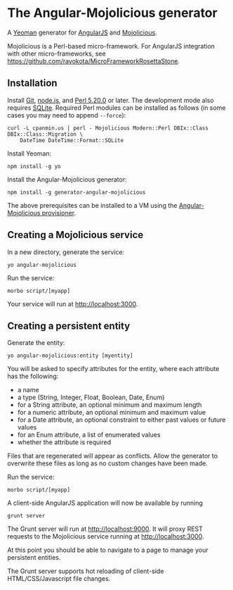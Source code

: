 # The Angular-Mojolicious generator 

A [Yeoman](http://yeoman.io) generator for [AngularJS](http://angularjs.org) and [Mojolicious](http://mojolicio.us/).

Mojolicious is a Perl-based micro-framework.  For AngularJS integration with other micro-frameworks, see https://github.com/rayokota/MicroFrameworkRosettaStone.

## Installation

Install [Git](http://git-scm.com), [node.js](http://nodejs.org), and [Perl 5.20.0](http://www.perl.org/) or later.  The development mode also requires [SQLite](http://www.sqlite.org).  Required Perl modules can be installed as follows (in some cases you may need to append `--force`):

	curl -L cpanmin.us | perl - Mojolicious Modern::Perl DBIx::Class DBIx::Class::Migration \
		DateTime DateTime::Format::SQLite

Install Yeoman:

    npm install -g yo

Install the Angular-Mojolicious generator:

    npm install -g generator-angular-mojolicious

The above prerequisites can be installed to a VM using the [Angular-Mojolicious provisioner](https://github.com/rayokota/provision-angular-mojolicious).

## Creating a Mojolicious service

In a new directory, generate the service:

    yo angular-mojolicious

Run the service:

    morbo script/[myapp]

Your service will run at [http://localhost:3000](http://localhost:3000).


## Creating a persistent entity

Generate the entity:

    yo angular-mojolicious:entity [myentity]

You will be asked to specify attributes for the entity, where each attribute has the following:

- a name
- a type (String, Integer, Float, Boolean, Date, Enum)
- for a String attribute, an optional minimum and maximum length
- for a numeric attribute, an optional minimum and maximum value
- for a Date attribute, an optional constraint to either past values or future values
- for an Enum attribute, a list of enumerated values
- whether the attribute is required

Files that are regenerated will appear as conflicts.  Allow the generator to overwrite these files as long as no custom changes have been made.

Run the service:

    morbo script/[myapp]
    
A client-side AngularJS application will now be available by running

	grunt server
	
The Grunt server will run at [http://localhost:9000](http://localhost:9000).  It will proxy REST requests to the Mojolicious service running at [http://localhost:3000](http://localhost:3000).

At this point you should be able to navigate to a page to manage your persistent entities.  

The Grunt server supports hot reloading of client-side HTML/CSS/Javascript file changes.

